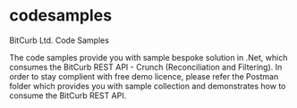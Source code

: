 # codesamples
BitCurb Ltd. Code Samples

The code samples provide you with sample bespoke solution in .Net, which consumes the BitCurb REST API - Crunch (Reconciliation and Filtering).
In order to stay complient with free demo licence, please refer the Postman folder which provides you with sample collection and demonstrates how to consume the BitCurb REST API.
